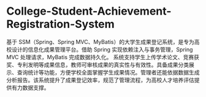 # College-Student-Achievement-Registration-System
基于 SSM（Spring、Spring MVC、MyBatis）的大学生成果登记系统，是专为高校设计的信息化成果管理平台。借助 Spring 实现依赖注入与事务管理，Spring MVC 处理请求，MyBatis 完成数据持久化。  系统支持学生上传学术论文、竞赛获奖、专利发明等成果信息，教师可审核成果的真实性与有效性。具备成果分类展示、查询统计等功能，方便学校全面掌握学生成果情况。管理者还能依据数据生成分析报告。该系统提升了成果登记效率，规范了管理流程，为高校人才培养评估提供有力数据支撑。 
